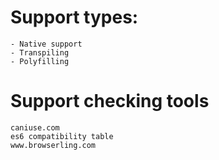 # Support types:
    - Native support
    - Transpiling
    - Polyfilling
# Support checking tools
    caniuse.com
    es6 compatibility table
    www.browserling.com 

